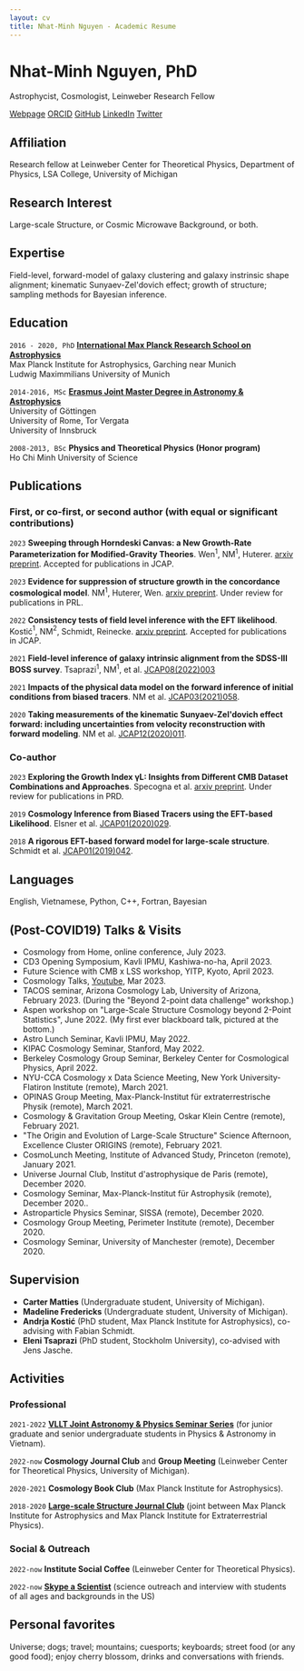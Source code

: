 ```yaml
---
layout: cv
title: Nhat-Minh Nguyen - Academic Resume
---
```

# Nhat-Minh Nguyen, PhD
Astrophycist, Cosmologist, Leinweber Research Fellow

<div id="webaddress">
<a href="https://minhmpa.github.io/">Webpage</a>
<a href="https://orcid.org/0000-0002-2542-7233">ORCID</a>
<a href="https://github.com/MinhMPA">GitHub</a>
<a href="www.linkedin.com/in/minhmpa">LinkedIn</a>
<a href="https://twitter.com/MinhNguyenAstro">Twitter</a>
</div>

## Affiliation

Research fellow at Leinweber Center for Theoretical Physics, Department of Physics, LSA College, University of Michigan

## Research Interest

Large-scale Structure, or Cosmic Microwave Background, or both.

## Expertise

Field-level, forward-model of galaxy clustering and galaxy instrinsic shape alignment; kinematic Sunyaev-Zel'dovich effect; growth of structure; sampling methods for Bayesian inference.


## Education

`2016 - 2020, PhD`
__<a href="https://www.imprs-astro.mpg.de/">International Max Planck Research School on Astrophysics</a>__  
Max Planck Institute for Astrophysics, Garching near Munich  
Ludwig Maximmilians University of Munich

`2014-2016, MSc`
__<a href="https://www.uibk.ac.at/astromundus/">Erasmus Joint Master Degree in Astronomy & Astrophysics</a>__  
University of G&ouml;ttingen  
University of Rome, Tor Vergata  
University of Innsbruck

`2008-2013, BSc`
__Physics and Theoretical Physics (Honor program)__  
Ho Chi Minh University of Science

## Publications

<!-- A list is also available [online](http://scholar.google.co.uk/citations?user=LTOTl0YAAAAJ) -->

### First, or co-first, or second author (with equal or significant contributions)

`2023`
**Sweeping through Horndeski Canvas: a New Growth-Rate Parameterization for Modified-Gravity Theories**. Wen$^1$, NM$^1$, Huterer. <a href="https://arxiv.org/abs/2304.07281">arxiv preprint</a>. Accepted for publications in JCAP.

`2023`
**Evidence for suppression of structure growth in the concordance cosmological model**. NM$^1$, Huterer, Wen. <a href="https://arxiv.org/abs/2302.01331">arxiv preprint</a>. Under review for publications in PRL.

`2022`
**Consistency tests of field level inference with the EFT likelihood**. Kosti&#263;$^1$, NM$^2$, Schmidt, Reinecke. <a href="https://arxiv.org/abs/2212.07875">arxiv preprint</a>. Accepted for publications in JCAP.

`2021`
**Field-level inference of galaxy intrinsic alignment from the SDSS-III BOSS survey**. Tsaprazi$^1$, NM$^1$, et al. <a href="https://iopscience.iop.org/article/10.1088/1475-7516/2022/08/003">JCAP08(2022)003</a>

`2021`
**Impacts of the physical data model on the forward inference of initial conditions from biased tracers**. NM et al. <a href="https://iopscience.iop.org/article/10.1088/1475-7516/2021/03/058">JCAP03(2021)058</a>.

`2020`
**Taking measurements of the kinematic Sunyaev-Zel'dovich effect forward: including uncertainties from velocity reconstruction with forward modeling**. NM et al. <a href="">JCAP12(2020)011</a>.

### Co-author

`2023`
**Exploring the Growth Index γL: Insights from Different CMB Dataset Combinations and Approaches**. Specogna et al. <a href="https://arxiv.org/abs/2305.16865">arxiv preprint</a>. Under review for publications in PRD.

`2019`
**Cosmology Inference from Biased Tracers using the EFT-based Likelihood**. Elsner et al. <a href="https://iopscience.iop.org/article/10.1088/1475-7516/2020/01/029">JCAP01(2020)029</a>.

`2018`
**A rigorous EFT-based forward model for large-scale structure**. Schmidt et al. <a href="https://iopscience.iop.org/article/10.1088/1475-7516/2019/01/042">JCAP01(2019)042</a>.

## Languages

English, Vietnamese, Python, C++, Fortran, Bayesian

## (Post-COVID19) Talks & Visits

- Cosmology from Home, online conference, July 2023.
- CD3 Opening Symposium, Kavli IPMU, Kashiwa-no-ha, April 2023.
- Future Science with CMB x LSS workshop, YITP, Kyoto, April 2023.
- Cosmology Talks, <a href="https://youtu.be/Tov5KahGEVQ">Youtube</a>, Mar 2023.
- TACOS seminar, Arizona Cosmology Lab, University of Arizona, February 2023. (During the "Beyond 2-point data challenge" workshop.)
- Aspen workshop on "Large-Scale Structure Cosmology beyond 2-Point Statistics", June 2022. (My first ever blackboard talk, pictured at the bottom.)
- Astro Lunch Seminar, Kavli IPMU, May 2022.
- KIPAC Cosmology Seminar, Stanford, May 2022.
- Berkeley Cosmology Group Seminar, Berkeley Center for Cosmological Physics, April 2022.
- NYU-CCA Cosmology x Data Science Meeting, New York University-Flatiron Institute (remote), March 2021.
- OPINAS Group Meeting, Max-Planck-Institut f&#252;r extraterrestrische Physik (remote), March 2021.
- Cosmology & Gravitation Group Meeting, Oskar Klein Centre (remote), February 2021.
- "The Origin and Evolution of Large-Scale Structure" Science Afternoon, Excellence Cluster ORIGINS (remote), February 2021.
- CosmoLunch Meeting, Institute of Advanced Study, Princeton (remote), January 2021.
- Universe Journal Club, Institut d'astrophysique de Paris (remote), December 2020.
- Cosmology Seminar, Max-Planck-Institut f&#252;r Astrophysik (remote), December 2020..
- Astroparticle Physics Seminar, SISSA (remote), December 2020.
- Cosmology Group Meeting, Perimeter Institute (remote), December 2020.
- Cosmology Seminar, University of Manchester (remote), December 2020.

## Supervision

- **Carter Matties** (Undergraduate student, University of Michigan).
- **Madeline Fredericks** (Undergraduate student, University of Michigan).
- **Andrja Kosti&#263;** (PhD student, Max Planck Institute for Astrophysics), co-advising with Fabian Schmidt.
- **Eleni Tsaprazi** (PhD student, Stockholm University), co-advised with Jens Jasche.

## Activities

### Professional

`2021-2022`
 <a href="https://vllt-joint-seminar-series.github.io/2022/">**VLLT Joint Astronomy & Physics Seminar Series**</a> (for junior graduate and senior undergraduate students in Physics & Astronomy in Vietnam).

`2022-now`
**Cosmology Journal Club** and **Group Meeting** (Leinweber Center for Theoretical Physics, University of Michigan).

`2020-2021`
**Cosmology Book Club** (Max Planck Institute for Astrophysics).

`2018-2020`
<a href="https://wwwmpa.mpa-garching.mpg.de/CosmoClub/">**Large-scale Structure Journal Club**</a> (joint between Max Planck Institute for Astrophysics and Max Planck Institute for Extraterrestrial Physics).

### Social & Outreach

`2022-now`
**Institute Social Coffee** (Leinweber Center for Theoretical Physics).

`2022-now`
<a href="https://www.skypeascientist.com/">**Skype a Scientist**</a> (science outreach and interview with students of all ages and backgrounds in the US)

## Personal favorites

Universe; dogs; travel; mountains; cuesports; keyboards; street food (or any good food); enjoy cherry blossom, drinks and conversations with friends.

<!-- ### Footer

Last updated: Feb 2023 -->


